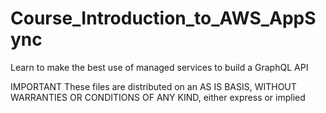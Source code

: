 # Course_Introduction_to_AWS_AppSync
Learn to make the best use of managed services to build a GraphQL API

IMPORTANT
These files are distributed on an AS IS BASIS, WITHOUT WARRANTIES OR CONDITIONS OF ANY KIND, either express or implied

